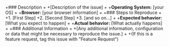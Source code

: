 +### Description
 +
 +[Description of the issue]
 +
 +**Operating System:** [your OS]
 +
 +**Browser:** [your browser information]
 +
 +### Steps to Reproduce
 +
 +1. [First Step]
 +2. [Second Step]
 +3. [and so on...]
 +
 +**Expected behavior:** [What you expect to happen]
 +
 +**Actual behavior:** [What actually happens]
 +
 +### Additional Information
 +
 +[Any additional information, configuration or data that might be necessary to reproduce the issue.]
 +
 +(If this is a feature request, tag this issue with "Feature Request")

